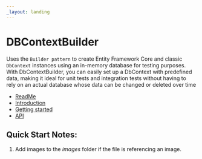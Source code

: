 ```yaml
---
_layout: landing
---
```


# DBContextBuilder


Uses the `Builder pattern` to create Entity Framework Core and classic `DbContext` instances
using an in-memory database for testing purposes. With DbContextBuilder, you can easily set up
a DbContext with predefined data, making it ideal for unit tests and integration tests without
having to rely on an actual database whose data can be changed or deleted over time


- [ReadMe](Readme.html)
- [Introduction](docs/introduction.html)
- [Getting started](docs/getting-started.html)
- [API](api/Wolfgang.DbContextBuilderCore.html)

## Quick Start Notes:

1. Add images to the *images* folder if the file is referencing an image.

